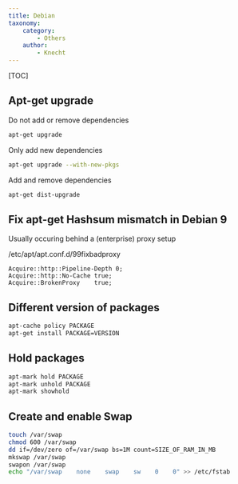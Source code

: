 ```yaml
---
title: Debian
taxonomy:
    category:
        - Others
    author:
        - Knecht
---
```


[TOC]

## Apt-get upgrade
Do not add or remove dependencies
```bash
apt-get upgrade 
```
Only add new dependencies
```bash
apt-get upgrade --with-new-pkgs
```
Add and remove dependencies
```bash
apt-get dist-upgrade
```

## Fix apt-get Hashsum mismatch in Debian 9
Usually occuring behind a (enterprise) proxy setup

/etc/apt/apt.conf.d/99fixbadproxy
```
Acquire::http::Pipeline-Depth 0;
Acquire::http::No-Cache true;
Acquire::BrokenProxy    true;
```

## Different version of packages

```bash
apt-cache policy PACKAGE
apt-get install PACKAGE=VERSION
```

## Hold packages

```bash
apt-mark hold PACKAGE
apt-mark unhold PACKAGE
apt-mark showhold
```

## Create and enable Swap

```bash
touch /var/swap
chmod 600 /var/swap
dd if=/dev/zero of=/var/swap bs=1M count=SIZE_OF_RAM_IN_MB
mkswap /var/swap
swapon /var/swap
echo "/var/swap    none    swap    sw    0    0" >> /etc/fstab
```